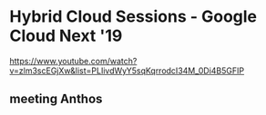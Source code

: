 # Hybrid Cloud Sessions - Google Cloud Next '19


https://www.youtube.com/watch?v=zlm3scEGjXw&list=PLIivdWyY5sqKqrrodcI34M_0Di4B5GFIP



## meeting Anthos




